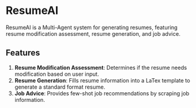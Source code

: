 # ResumeAI

ResumeAI is a Multi-Agent system for generating resumes, featuring resume modification assessment, resume generation, and job advice.

## Features

1. **Resume Modification Assessment**: Determines if the resume needs modification based on user input.
2. **Resume Generation**: Fills resume information into a LaTex template to generate a standard format resume.
3. **Job Advice**: Provides few-shot job recommendations by scraping job information.
